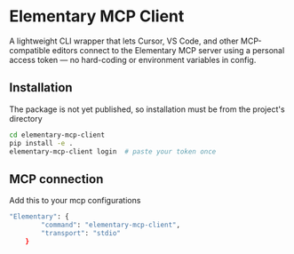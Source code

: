 # Elementary MCP Client

A lightweight CLI wrapper that lets Cursor, VS Code, and other MCP-compatible editors connect to the Elementary MCP server using a personal access token — no hard-coding or environment variables in config.

## Installation
The package is not yet published, so installation must be from the project's directory
```bash
cd elementary-mcp-client
pip install -e .
elementary-mcp-client login  # paste your token once
```

## MCP connection
Add this to your mcp configurations
```bash
"Elementary": {
        "command": "elementary-mcp-client",
        "transport": "stdio"
    }
```